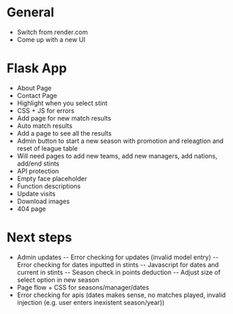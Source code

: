 # General

- Switch from render.com
- Come up with a new UI

# Flask App

- About Page
- Contact Page
- Highlight when you select stint
- CSS + JS for errors
- Add page for new match results
- Auto match results
- Add a page to see all the results
- Admin button to start a new season with promotion and releagtion and reset of league table
- Will need pages to add new teams, add new managers, add nations, add/end stints
- API protection
- Empty face placeholder
- Function descriptions
- Update visits
- Download images
- 404 page

# Next steps
- Admin updates
-- Error checking for updates (invalid model entry)
-- Error checking for dates inputted in stints
-- Javascript for dates and current in stints
-- Season check in points deduction
-- Adjust size of select option in new season
- Page flow + CSS for seasons/manager/dates
- Error checking for apis (dates makes sense, no matches played, invalid injection (e.g. user enters inexistent season/year))
